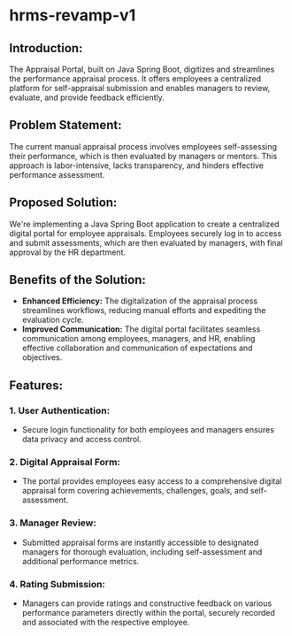 # hrms-revamp-v1

## Introduction:
The Appraisal Portal, built on Java Spring Boot, digitizes and streamlines the performance appraisal process. It offers employees a centralized platform for self-appraisal submission and enables managers to review, evaluate, and provide feedback efficiently.

## Problem Statement:
The current manual appraisal process involves employees self-assessing their performance, which is then evaluated by managers or mentors. This approach is labor-intensive, lacks transparency, and hinders effective performance assessment.

## Proposed Solution:
We're implementing a Java Spring Boot application to create a centralized digital portal for employee appraisals. Employees securely log in to access and submit assessments, which are then evaluated by managers, with final approval by the HR department.

## Benefits of the Solution:
- **Enhanced Efficiency:** The digitalization of the appraisal process streamlines workflows, reducing manual efforts and expediting the evaluation cycle.
- **Improved Communication:** The digital portal facilitates seamless communication among employees, managers, and HR, enabling effective collaboration and communication of expectations and objectives.

## Features:

### 1. User Authentication:
- Secure login functionality for both employees and managers ensures data privacy and access control.

### 2. Digital Appraisal Form:
- The portal provides employees easy access to a comprehensive digital appraisal form covering achievements, challenges, goals, and self-assessment.

### 3. Manager Review:
- Submitted appraisal forms are instantly accessible to designated managers for thorough evaluation, including self-assessment and additional performance metrics.

### 4. Rating Submission:
- Managers can provide ratings and constructive feedback on various performance parameters directly within the portal, securely recorded and associated with the respective employee.


